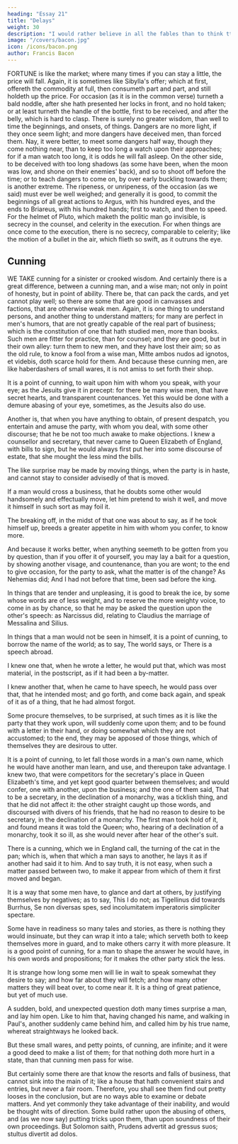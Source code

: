 ```yaml
---
heading: "Essay 21"
title: "Delays"
weight: 30
description: "I would rather believe in all the fables than to think tthat this universal frame is without a mind"
image: "/covers/bacon.jpg"
icon: /icons/bacon.png
author: Francis Bacon
---
```



FORTUNE is like the market; where many times if you can stay a little, the price will fall. Again, it is sometimes like Sibylla's offer; which at first, offereth the commodity at full, then consumeth part and part, and still holdeth up the price. For occasion (as it is in the common verse) turneth a bald noddle, after she hath presented her locks in front, and no hold taken; or at least turneth the handle of the bottle, first to be received, and after the belly, which is hard to clasp. There is surely no greater wisdom, than well to time the beginnings, and onsets, of things. Dangers are no more light, if they once seem light; and more dangers have deceived men, than forced them. Nay, it were better, to meet some dangers half way, though they come nothing near, than to keep too long a watch upon their approaches; for if a man watch too long, it is odds he will fall asleep. On the other side, to be deceived with too long shadows (as some have been, when the moon was low, and shone on their enemies' back), and so to shoot off before the time; or to teach dangers to come on, by over early buckling towards them; is another extreme. The ripeness, or unripeness, of the occasion (as we said) must ever be well weighed; and generally it is good, to commit the beginnings of all great actions to Argus, with his hundred eyes, and the ends to Briareus, with his hundred hands; first to watch, and then to speed. For the helmet of Pluto, which maketh the politic man go invisible, is secrecy in the counsel, and celerity in the execution. For when things are once come to the execution, there is no secrecy, comparable to celerity; like the motion of a bullet in the air, which flieth so swift, as it outruns the eye.



## Cunning

WE TAKE cunning for a sinister or crooked wisdom. And certainly there is a great difference, between a cunning man, and a wise man; not only in point of honesty, but in point of ability. There be, that can pack the cards, and yet cannot play well; so there are some that are good in canvasses and factions, that are otherwise weak men. Again, it is one thing to understand persons, and another thing to understand matters; for many are perfect in men's humors, that are not greatly capable of the real part of business; which is the constitution of one that hath studied men, more than books. Such men are fitter for practice, than for counsel; and they are good, but in their own alley: turn them to new men, and they have lost their aim; so as the old rule, to know a fool from a wise man, Mitte ambos nudos ad ignotos, et videbis, doth scarce hold for them. And because these cunning men, are like haberdashers of small wares, it is not amiss to set forth their shop.

It is a point of cunning, to wait upon him with whom you speak, with your eye; as the Jesuits give it in precept: for there be many wise men, that have secret hearts, and transparent countenances. Yet this would be done with a demure abasing of your eye, sometimes, as the Jesuits also do use.

Another is, that when you have anything to obtain, of present despatch, you entertain and amuse the party, with whom you deal, with some other discourse; that he be not too much awake to make objections. I knew a counsellor and secretary, that never came to Queen Elizabeth of England, with bills to sign, but he would always first put her into some discourse of estate, that she mought the less mind the bills.

The like surprise may be made by moving things, when the party is in haste, and cannot stay to consider advisedly of that is moved.

If a man would cross a business, that he doubts some other would handsomely and effectually move, let him pretend to wish it well, and move it himself in such sort as may foil it.

The breaking off, in the midst of that one was about to say, as if he took himself up, breeds a greater appetite in him with whom you confer, to know more.

And because it works better, when anything seemeth to be gotten from you by question, than if you offer it of yourself, you may lay a bait for a question, by showing another visage, and countenance, than you are wont; to the end to give occasion, for the party to ask, what the matter is of the change? As Nehemias did; And I had not before that time, been sad before the king.

In things that are tender and unpleasing, it is good to break the ice, by some whose words are of less weight, and to reserve the more weighty voice, to come in as by chance, so that he may be asked the question upon the other's speech: as Narcissus did, relating to Claudius the marriage of Messalina and Silius.

In things that a man would not be seen in himself, it is a point of cunning, to borrow the name of the world; as to say, The world says, or There is a speech abroad.

I knew one that, when he wrote a letter, he would put that, which was most material, in the postscript, as if it had been a by-matter.

I knew another that, when he came to have speech, he would pass over that, that he intended most; and go forth, and come back again, and speak of it as of a thing, that he had almost forgot.

Some procure themselves, to be surprised, at such times as it is like the party that they work upon, will suddenly come upon them; and to be found with a letter in their hand, or doing somewhat which they are not accustomed; to the end, they may be apposed of those things, which of themselves they are desirous to utter.

It is a point of cunning, to let fall those words in a man's own name, which he would have another man learn, and use, and thereupon take advantage. I knew two, that were competitors for the secretary's place in Queen Elizabeth's time, and yet kept good quarter between themselves; and would confer, one with another, upon the business; and the one of them said, That to be a secretary, in the declination of a monarchy, was a ticklish thing, and that he did not affect it: the other straight caught up those words, and discoursed with divers of his friends, that he had no reason to desire to be secretary, in the declination of a monarchy. The first man took hold of it, and found means it was told the Queen; who, hearing of a declination of a monarchy, took it so ill, as she would never after hear of the other's suit.

There is a cunning, which we in England call, the turning of the cat in the pan; which is, when that which a man says to another, he lays it as if another had said it to him. And to say truth, it is not easy, when such a matter passed between two, to make it appear from which of them it first moved and began.

It is a way that some men have, to glance and dart at others, by justifying themselves by negatives; as to say, This I do not; as Tigellinus did towards Burrhus, Se non diversas spes, sed incolumitatem imperatoris simpliciter spectare.

Some have in readiness so many tales and stories, as there is nothing they would insinuate, but they can wrap it into a tale; which serveth both to keep themselves more in guard, and to make others carry it with more pleasure. It is a good point of cunning, for a man to shape the answer he would have, in his own words and propositions; for it makes the other party stick the less.

It is strange how long some men will lie in wait to speak somewhat they desire to say; and how far about they will fetch; and how many other matters they will beat over, to come near it. It is a thing of great patience, but yet of much use.

A sudden, bold, and unexpected question doth many times surprise a man, and lay him open. Like to him that, having changed his name, and walking in Paul's, another suddenly came behind him, and called him by his true name, whereat straightways he looked back.

But these small wares, and petty points, of cunning, are infinite; and it were a good deed to make a list of them; for that nothing doth more hurt in a state, than that cunning men pass for wise.

But certainly some there are that know the resorts and falls of business, that cannot sink into the main of it; like a house that hath convenient stairs and entries, but never a fair room. Therefore, you shall see them find out pretty looses in the conclusion, but are no ways able to examine or debate matters. And yet commonly they take advantage of their inability, and would be thought wits of direction. Some build rather upon the abusing of others, and (as we now say) putting tricks upon them, than upon soundness of their own proceedings. But Solomon saith, Prudens advertit ad gressus suos; stultus divertit ad dolos.

